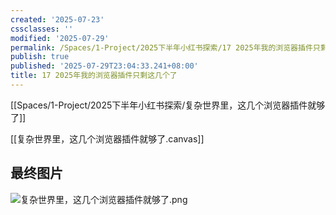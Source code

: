 ```yaml
---
created: '2025-07-23'
cssclasses: ''
modified: '2025-07-29'
permalink: /Spaces/1-Project/2025下半年小红书探索/17 2025年我的浏览器插件只剩这几个了.md
publish: true
published: '2025-07-29T23:04:33.241+08:00'
title: 17 2025年我的浏览器插件只剩这几个了
---
```

[[Spaces/1-Project/2025下半年小红书探索/复杂世界里，这几个浏览器插件就够了]]

[[复杂世界里，这几个浏览器插件就够了.canvas]]

## 最终图片

![复杂世界里，这几个浏览器插件就够了.png](https://pub-pic.oldwinter.top/2025/07/df274d1459aeab4703bf51a30c4807c8.png)

